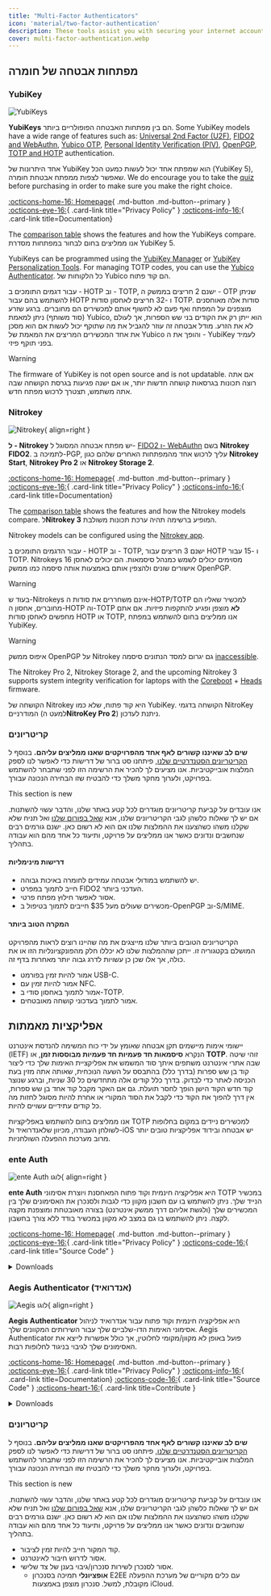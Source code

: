 ```yaml
---
title: "Multi-Factor Authenticators"
icon: 'material/two-factor-authentication'
description: These tools assist you with securing your internet accounts with Multi-Factor Authentication without sending your secrets to a third-party.
cover: multi-factor-authentication.webp
---
```


## מפתחות אבטחה של חומרה

### YubiKey

<div class="admonition recommendation" markdown>

![YubiKeys](assets/img/multi-factor-authentication/yubikey.png)

**YubiKeys** הם בין מפתחות האבטחה הפופולריים ביותר. Some YubiKey models have a wide range of features such as: [Universal 2nd Factor (U2F)](https://en.wikipedia.org/wiki/Universal_2nd_Factor), [FIDO2 and WebAuthn](basics/multi-factor-authentication.md#fido-fast-identity-online), [Yubico OTP](basics/multi-factor-authentication.md#yubico-otp), [Personal Identity Verification (PIV)](https://developers.yubico.com/PIV), [OpenPGP](https://developers.yubico.com/PGP), [TOTP and HOTP](https://developers.yubico.com/OATH) authentication.

אחד היתרונות של YubiKey הוא שמפתח אחד יכול לעשות כמעט הכל (YubiKey 5), שאפשר לצפות ממפתח אבטחת חומרה. We do encourage you to take the [quiz](https://yubico.com/quiz) before purchasing in order to make sure you make the right choice.

[:octicons-home-16: Homepage](https://yubico.com){ .md-button .md-button--primary }
[:octicons-eye-16:](https://yubico.com/support/terms-conditions/privacy-notice){ .card-link title="Privacy Policy" }
[:octicons-info-16:](https://docs.yubico.com){ .card-link title=Documentation}

</details>

</div>

The [comparison table](https://yubico.com/store/compare) shows the features and how the YubiKeys compare. אנו ממליצים בחום לבחור במפתחות מסדרת YubiKey 5.

YubiKeys can be programmed using the [YubiKey Manager](https://yubico.com/support/download/yubikey-manager) or [YubiKey Personalization Tools](https://yubico.com/support/download/yubikey-personalization-tools). For managing TOTP codes, you can use the [Yubico Authenticator](https://yubico.com/products/yubico-authenticator). כל הלקוחות של Yubico הם קוד פתוח.

עבור דגמים התומכים ב - HOTP וב - TOTP, ישנם 2 חריצים בממשק ה - OTP שניתן להשתמש בהם עבור HOTP ו -32 חריצים לאחסון סודות TOTP. סודות אלה מאוחסנים מוצפנים על המפתח ואף פעם לא לחשוף אותם למכשירים הם מחוברים. ברגע שזרע (סוד משותף) ניתן למאמת Yubico, הוא ייתן רק את הקודים בני שש הספרות, אך לעולם לא את הזרע. מודל אבטחה זה עוזר להגביל את מה שתוקף יכול לעשות אם הוא מסכן את אחד המכשירים המריצים את המאמת של Yubico והופך את ה - YubiKey לעמיד בפני תוקף פיזי.

<div class="admonition warning" markdown>
<p class="admonition-title">Warning</p>

The firmware of YubiKey is not open source and is not updatable. אם אתה רוצה תכונות בגרסאות קושחה חדשות יותר, או אם ישנה פגיעות בגרסת הקושחה שבה אתה משתמש, תצטרך לרכוש מפתח חדש.

</div>

### Nitrokey

<div class="admonition recommendation" markdown>

![Nitrokey](assets/img/multi-factor-authentication/nitrokey.jpg){ align=right }

**ל - Nitrokey** יש מפתח אבטחה המסוגל ל- [FIDO2 ו- WebAuthn](basics/multi-factor-authentication.md#fido-fast-identity-online) בשם **Nitrokey FIDO2**. לתמיכה ב-PGP, עליך לרכוש אחד מהמפתחות האחרים שלהם כגון **Nitrokey Start**, **Nitrokey Pro 2** או **Nitrokey Storage 2**.

[:octicons-home-16: Homepage](https://nitrokey.com){ .md-button .md-button--primary }
[:octicons-eye-16:](https://nitrokey.com/data-privacy-policy){ .card-link title="Privacy Policy" }
[:octicons-info-16:](https://docs.nitrokey.com){ .card-link title=Documentation}

</details>

</div>

The [comparison table](https://nitrokey.com/#comparison) shows the features and how the Nitrokey models compare. ל**Nitrokey 3** המופיע ברשימה תהיה ערכת תכונות משולבת.

Nitrokey models can be configured using the [Nitrokey app](https://nitrokey.com/download).

עבור הדגמים התומכים ב - HOTP וב - TOTP, ישנם 3 חריצים עבור HOTP ו -15 עבור TOTP. Nitrokeys מסוימים יכולים לשמש כמנהל סיסמאות. הם יכולים לאחסן 16 אישורים שונים ולהצפין אותם באמצעות אותה סיסמה כמו ממשק OpenPGP.

<div class="admonition warning" markdown>
<p class="admonition-title">Warning</p>

בעוד ש-Nitrokeys אינם משחררים את סודות ה-HOTP/TOTP למכשיר שאליו הם מחוברים, אחסון ה-HOTP וה-TOTP **לא** מוצפן ופגיע להתקפות פיזיות. אם אתם מחפשים לאחסן סודות HOTP או TOTP, אנו ממליצים בחום להשתמש במפתח YubiKey.

</div>

<div class="admonition warning" markdown>
<p class="admonition-title">Warning</p>

איפוס ממשק OpenPGP על Nitrokey גם יגרום למסד הנתונים סיסמה [inaccessible](https://docs.nitrokey.com/pro/factory-reset.html).

</div>

The Nitrokey Pro 2, Nitrokey Storage 2, and the upcoming Nitrokey 3 supports system integrity verification for laptops with the [Coreboot](https://coreboot.org) + [Heads](https://osresearch.net) firmware.

הקושחה של Nitrokey היא קוד פתוח, שלא כמו YubiKey. הקושחה בדגמי NitroKey המודרניים (למעט ה**NitroKey Pro 2**) ניתנת לעדכון.

### קריטריונים

**שים לב שאיננו קשורים לאף אחד מהפרויקטים שאנו ממליצים עליהם.** בנוסף ל [הקריטריונים הסטנדרטיים שלנו](about/criteria.md), פיתחנו סט ברור של דרישות כדי לאפשר לנו לספק המלצות אובייקטיביות. אנו מציעים לך להכיר את הרשימה הזו לפני שתבחר להשתמש בפרויקט, ולערוך מחקר משלך כדי להבטיח שזו הבחירה הנכונה עבורך.

<div class="admonition example" markdown>
<p class="admonition-title">This section is new</p>

אנו עובדים על קביעת קריטריונים מוגדרים לכל קטע באתר שלנו, והדבר עשוי להשתנות. אם יש לך שאלות כלשהן לגבי הקריטריונים שלנו, אנא [שאל בפורום שלנו](https://discuss.privacyguides.net/latest) ואל תניח שלא שקלנו משהו כשהצענו את ההמלצות שלנו אם הוא לא רשום כאן. ישנם גורמים רבים שנחשבים ונדונים כאשר אנו ממליצים על פרויקט, ותיעוד כל אחד מהם הוא עבודה בתהליך.

</div>

#### דרישות מינימליות

- יש להשתמש במודולי אבטחה עמידים לחומרה באיכות גבוהה.
- חייב לתמוך במפרט FIDO2 העדכני ביותר.
- אסור לאפשר חילוץ מפתח פרטי.
- מכשירים שעולים מעל $35 חייבים לתמוך בטיפול ב-OpenPGP וב-S/MIME.

#### המקרה הטוב ביותר

הקריטריונים הטובים ביותר שלנו מייצגים את מה שהיינו רוצים לראות מהפרויקט המושלם בקטגוריה זו. ייתכן שההמלצות שלנו לא יכללו חלק מהפונקציונליות הזו או את כולה, אך אלו שכן כן עשויות לדרג גבוה יותר מאחרות בדף זה.

- אמור להיות זמין בפורמט USB-C.
- אמור להיות זמין עם NFC.
- אמור לתמוך באחסון סודי ב-TOTP.
- אמור לתמוך בעדכוני קושחה מאובטחים.

## אפליקציות מאמתות

יישומי אימות מיישמים תקן אבטחה שאומץ על ידי כוח המשימה להנדסת אינטרנט (IETF) הנקרא **סיסמאות חד פעמיות חד פעמיות מבוססות זמן**, או **TOTP**. זוהי שיטה שבה אתרי אינטרנט משתפים איתך סוד המשמש את אפליקציית האימות שלך כדי ליצור קוד בן שש ספרות (בדרך כלל) בהתבסס על השעה הנוכחית, שאותה אתה מזין בעת הכניסה לאתר כדי לבדוק. בדרך כלל קודים אלה מתחדשים כל 30 שניות, וברגע שנוצר קוד חדש הקוד הישן הופך לחסר תועלת. גם אם האקר מקבל קוד אחד בן שש ספרות, אין דרך להפוך את הקוד כדי לקבל את הסוד המקורי או אחרת להיות מסוגל לחזות מה כל קודים עתידיים עשויים להיות.

אנו ממליצים בחום להשתמש באפליקציות TOTP למכשירים ניידים במקום בחלופות לשולחן העבודה, מכיוון שלאנדרואיד ול-iOS יש אבטחה ובידוד אפליקציות טובים יותר מרוב מערכות ההפעלה השולחניות.

### ente Auth

<div class="admonition recommendation" markdown>

![ente Auth לוגו](assets/img/multi-factor-authentication/ente-auth.png){ align=right }

**ente Auth** היא אפליקציה חינמית וקוד פתוח המאחסנת ויוצרת אסימוני TOTP במכשיר הנייד שלך. ניתן להשתמש בו עם חשבון מקוון כדי לגבות ולסנכרן את האסימונים שלך בין המכשירים שלך (ולגשת אליהם דרך ממשק אינטרנט) בצורה מאובטחת ומוצפנת מקצה לקצה. ניתן להשתמש בו גם במצב לא מקוון במכשיר בודד ללא צורך בחשבון.

[:octicons-home-16: Homepage](https://ente.io/auth){ .md-button .md-button--primary }
[:octicons-eye-16:](https://ente.io/privacy){ .card-link title="Privacy Policy" }
[:octicons-code-16:](https://github.com/ente-io/auth){ .card-link title="Source Code" }

<details class="downloads" markdown>
<summary>Downloads</summary>

- [:simple-googleplay: Google Play](https://play.google.com/store/apps/details?id=io.ente.auth)
- [:simple-appstore: App Store](https://apps.apple.com/app/id6444121398)
- [:simple-github: GitHub](https://github.com/ente-io/ente/releases)
- [:octicons-globe-16: Web](https://auth.ente.io)

</details>

</div>

### Aegis Authenticator (אנדרואיד)

<div class="admonition recommendation" markdown>

![Aegis לוגו](assets/img/multi-factor-authentication/aegis.png){ align=right }

**Aegis Authenticator** היא אפליקציה חינמית וקוד פתוח עבור אנדרואיד לניהול אסימוני האימות הדו-שלביים שלך עבור השירותים המקוונים שלך. Aegis Authenticator פועל באופן לא מקוון/מקומי לחלוטין, אך כולל אפשרות לייצא את האסימונים שלך לגיבוי בניגוד לחלופות רבות.

[:octicons-home-16: Homepage](https://getaegis.app){ .md-button .md-button--primary }
[:octicons-eye-16:](https://getaegis.app/aegis/privacy.html){ .card-link title="Privacy Policy" }
[:octicons-info-16:](https://github.com/beemdevelopment/Aegis/wiki){ .card-link title=Documentation}
[:octicons-code-16:](https://github.com/beemdevelopment/Aegis){ .card-link title="Source Code" }
[:octicons-heart-16:](https://buymeacoffee.com/beemdevelopment){ .card-link title=Contribute }

<details class="downloads" markdown>
<summary>Downloads</summary>

- [:simple-googleplay: Google Play](https://play.google.com/store/apps/details?id=com.beemdevelopment.aegis)
- [:simple-github: GitHub](https://github.com/beemdevelopment/Aegis/releases)

</details>

</div>

### קריטריונים

**שים לב שאיננו קשורים לאף אחד מהפרויקטים שאנו ממליצים עליהם.** בנוסף ל [הקריטריונים הסטנדרטיים שלנו](about/criteria.md), פיתחנו סט ברור של דרישות כדי לאפשר לנו לספק המלצות אובייקטיביות. אנו מציעים לך להכיר את הרשימה הזו לפני שתבחר להשתמש בפרויקט, ולערוך מחקר משלך כדי להבטיח שזו הבחירה הנכונה עבורך.

<div class="admonition example" markdown>
<p class="admonition-title">This section is new</p>

אנו עובדים על קביעת קריטריונים מוגדרים לכל קטע באתר שלנו, והדבר עשוי להשתנות. אם יש לך שאלות כלשהן לגבי הקריטריונים שלנו, אנא [שאל בפורום שלנו](https://discuss.privacyguides.net/latest) ואל תניח שלא שקלנו משהו כשהצענו את ההמלצות שלנו אם הוא לא רשום כאן. ישנם גורמים רבים שנחשבים ונדונים כאשר אנו ממליצים על פרויקט, ותיעוד כל אחד מהם הוא עבודה בתהליך.

</div>

- קוד המקור חייב להיות זמין לציבור.
- אסור לדרוש חיבור לאינטרנט.
- אסור לסנכרן לשירות סנכרון/גיבוי בענן של צד שלישי.
    - **אופציונלי** תמיכה בסנכרון E2EE עם כלים מקוריים של מערכת ההפעלה מקובלת, למשל. סנכרון מוצפן באמצעות iCloud.
